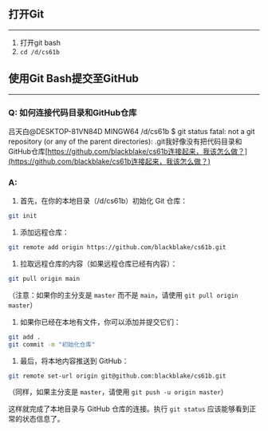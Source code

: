 
## 打开Git
---
1. 打开git bash
2. `cd /d/cs61b`


## 使用Git Bash提交至GitHub
---
### Q: 如何连接代码目录和GitHub仓库
吕天白@DESKTOP-81VN84D MINGW64 /d/cs61b $ git status fatal: not a git repository (or any of the parent directories): .git我好像没有把代码目录和GitHub仓库[https://github.com/blackblake/cs61b连接起来，我该怎么做？](https://github.com/blackblake/cs61b连接起来，我该怎么做？)

### A:

1.  首先，在你的本地目录（/d/cs61b）初始化 Git 仓库：

```bash
git init
```

1.  添加远程仓库：

```bash
git remote add origin https://github.com/blackblake/cs61b.git
```

1.  拉取远程仓库的内容（如果远程仓库已经有内容）：

```bash
git pull origin main
```

（注意：如果你的主分支是 `master` 而不是 `main`，请使用 `git pull origin master`）

1.  如果你已经在本地有文件，你可以添加并提交它们：

```bash
git add .
git commit -m "初始化仓库"
```

1.  最后，将本地内容推送到 GitHub：

```bash
git remote set-url origin git@github.com:blackblake/cs61b.git
```

（同样，如果主分支是 `master`，请使用 `git push -u origin master`）

这样就完成了本地目录与 GitHub 仓库的连接。执行 `git status` 应该能够看到正常的状态信息了。
